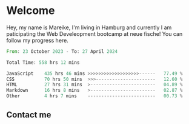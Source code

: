 # Welcome

Hey, my name is Mareike, I'm living in Hamburg and currently I am paticipating the Web Develeopment bootcamp at neue fische!
You can follow my progress here.

<!--START_SECTION:waka-->

```rust
From: 23 October 2023 - To: 27 April 2024

Total Time: 558 hrs 12 mins

JavaScript    435 hrs 46 mins >>>>>>>>>>>>>>>>>>>------   77.49 %
CSS           70 hrs 50 mins  >>>----------------------   12.60 %
HTML          27 hrs 31 mins  >------------------------   04.89 %
Markdown      16 hrs 8 mins   >------------------------   02.87 %
Other         4 hrs 7 mins    -------------------------   00.73 %
```

<!--END_SECTION:waka-->

## Contact me



